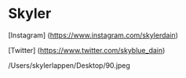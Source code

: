 # Skyler

[Instagram] (https://www.instagram.com/skylerdain)

[Twitter] (https://www.twitter.com/skyblue_dain) 

/Users/skylerlappen/Desktop/90.jpeg